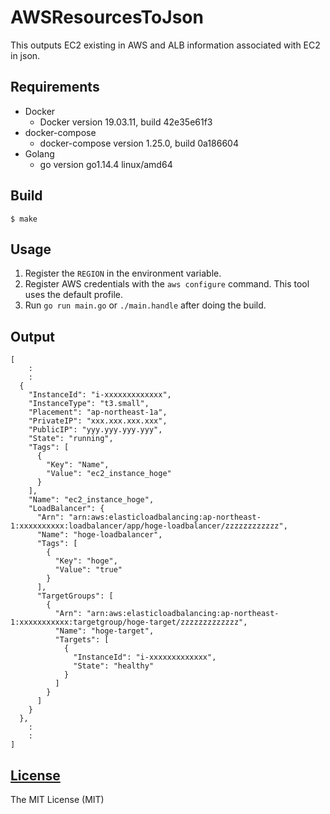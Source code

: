 # AWSResourcesToJson

This outputs EC2 existing in AWS and ALB information associated with EC2 in json.

## Requirements

* Docker
    * Docker version 19.03.11, build 42e35e61f3
* docker-compose
    * docker-compose version 1.25.0, build 0a186604
* Golang
    * go version go1.14.4 linux/amd64

## Build

```
$ make
```

## Usage

1. Register the `REGION` in the environment variable.
2. Register AWS credentials with the `aws configure` command. This tool uses the default profile.
3. Run `go run main.go` or `./main.handle` after doing the build.

## Output

```
[
    :
    :
  {
    "InstanceId": "i-xxxxxxxxxxxxx",
    "InstanceType": "t3.small",
    "Placement": "ap-northeast-1a",
    "PrivateIP": "xxx.xxx.xxx.xxx",
    "PublicIP": "yyy.yyy.yyy.yyy",
    "State": "running",
    "Tags": [
      {
        "Key": "Name",
        "Value": "ec2_instance_hoge"
      }
    ],
    "Name": "ec2_instance_hoge",
    "LoadBalancer": {
      "Arn": "arn:aws:elasticloadbalancing:ap-northeast-1:xxxxxxxxxx:loadbalancer/app/hoge-loadbalancer/zzzzzzzzzzzz",
      "Name": "hoge-loadbalancer",
      "Tags": [
        {
          "Key": "hoge",
          "Value": "true"
        }
      ],
      "TargetGroups": [
        {
          "Arn": "arn:aws:elasticloadbalancing:ap-northeast-1:xxxxxxxxxxx:targetgroup/hoge-target/zzzzzzzzzzzzz",
          "Name": "hoge-target",
          "Targets": [
            {
              "InstanceId": "i-xxxxxxxxxxxxx",
              "State": "healthy"
            }
          ]
        }
      ]
    }
  },
    :
    :
]
  ```

## [License](LICENSE)

The MIT License (MIT)